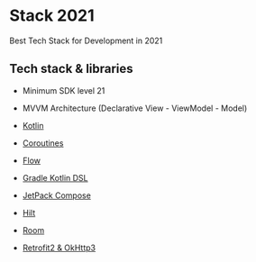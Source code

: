 Stack 2021
===================

Best Tech Stack for Development in 2021

## Tech stack & libraries

- Minimum SDK level 21
- MVVM Architecture (Declarative View - ViewModel - Model)

- [Kotlin](https://kotlinlang.org/)
- [Coroutines](https://github.com/Kotlin/kotlinx.coroutines)
- [Flow](https://kotlin.github.io/kotlinx.coroutines/kotlinx-coroutines-core/kotlinx.coroutines.flow/)
- [Gradle Kotlin DSL](https://docs.gradle.org/current/userguide/kotlin_dsl.html)
- [JetPack Compose](https://developer.android.com/jetpack/compose)
- [Hilt](https://developer.android.com/training/dependency-injection/hilt-android)
- [Room](https://developer.android.com/training/data-storage/room)
- [Retrofit2 & OkHttp3](https://github.com/square/retrofit)